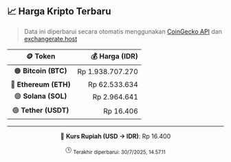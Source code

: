 

<!-- HARGA_KRIPTO -->
## 📈 Harga Kripto Terbaru

> Data ini diperbarui secara otomatis menggunakan [CoinGecko API](https://www.coingecko.com/) dan [exchangerate.host](https://exchangerate.host/)

<div align="center">

| 🪙 Token | 💰 Harga (IDR) |
|:------:|---------------:|
| 🟠 **Bitcoin (BTC)**   | Rp 1.938.707.270 |
| 🔵 **Ethereum (ETH)**  | Rp 62.533.634 |
| 🟣 **Solana (SOL)**    | Rp 2.964.641 |
| 🟢 **Tether (USDT)**   | Rp 16.406 |

---

💱 **Kurs Rupiah (USD → IDR)**: Rp 16.400

🕒 <sub>Terakhir diperbarui: 30/7/2025, 14.57.11</sub>

</div>
<!-- /HARGA_KRIPTO -->